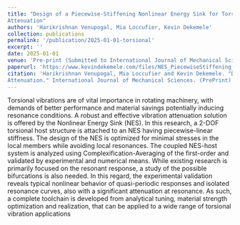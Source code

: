 ```yaml
---
title: "Design of a Piecewise-Stiffening Nonlinear Energy Sink for Torsional Vibration
Attenuation"
authors: 'Harikrishnan Venupogal, Mia Loccufier, Kevin Dekemele'
collection: publications
permalink: '/publication/2025-01-01-torsional'
excerpt: ''
date: 2025-01-01
venue: 'Pre-print (Submitted to International Journal of Mechanical Sciences)'
paperurl: 'https://www.kevindekemele.com/files/NES_PiecewiseStiffening_TorsionalVibration.pdf'
citation: 'Harikrishnan Venupogal, Mia Loccufier and Kevin Dekemele. "Design of a Piecewise-Stiffening Nonlinear Energy Sink for Torsional Vibration
Attenuation." International Journal of Mechanical Sciences. (PrePrint)'
---
```


Torsional vibrations are of vital importance in rotating machinery, with demands of better performance and material savings potentially inducing resonance conditions. A robust and effective vibration attenuation solution is offered by the Nonlinear Energy Sink (NES). In this research, a 2-DOF torsional host structure is attached to an NES having piecewise-linear stiffness. The design of the NES is optimized for minimal stresses in the local members while avoiding local resonances. The coupled NES-host system is analyzed using Complexification-Averaging of the first-order and validated by experimental and numerical means. While existing research is primarily focused on the resonant response, a study of the possible bifurcations is also needed. In this regard, the experimental validation reveals typical nonlinear behavior of quasi-periodic responses and isolated resonance curves, also with a significant attenuation at resonance. As such, a complete toolchain is developed from analytical tuning, material strength optimization and realization, that can be applied to a wide range of torsional vibration applications